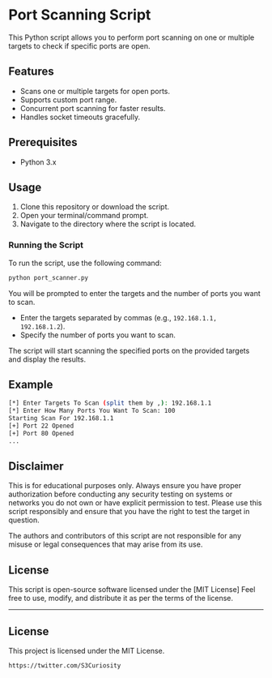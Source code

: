 # Port Scanning Script

This Python script allows you to perform port scanning on one or multiple targets to check if specific ports are open.

## Features

- Scans one or multiple targets for open ports.
- Supports custom port range.
- Concurrent port scanning for faster results.
- Handles socket timeouts gracefully.

## Prerequisites

- Python 3.x

## Usage

1. Clone this repository or download the script.
2. Open your terminal/command prompt.
3. Navigate to the directory where the script is located.

### Running the Script

To run the script, use the following command:

```bash
python port_scanner.py
```

You will be prompted to enter the targets and the number of ports you want to scan.

- Enter the targets separated by commas (e.g., `192.168.1.1, 192.168.1.2`).
- Specify the number of ports you want to scan.

The script will start scanning the specified ports on the provided targets and display the results.

## Example

```bash
[*] Enter Targets To Scan (split them by ,): 192.168.1.1
[*] Enter How Many Ports You Want To Scan: 100
Starting Scan For 192.168.1.1
[+] Port 22 Opened
[+] Port 80 Opened
...
```
## Disclaimer

This is for educational purposes only. 
Always ensure you have proper authorization before conducting any security testing on systems or networks you do not own or have explicit permission to test.
Please use this script responsibly and ensure that you have the right to test the target in question.

The authors and contributors of this script are not responsible for any misuse or legal consequences that may arise from its use.

## License

This script is open-source software licensed under the [MIT License] Feel free to use, modify, and distribute it as per the terms of the license.

---

## License

This project is licensed under the MIT License.
```
https://twitter.com/S3Curiosity

